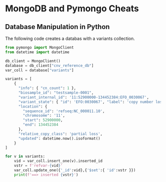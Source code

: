 # MongoDB and Pymongo Cheats

## Database Manipulation in Python

The following code creates a databas with a variants collection.

```python
from pymongo import MongoClient
from datetime import datetime

db_client = MongoClient()
database = db_client["cnv_reference_db"]
var_coll = database["variants"]

variants = [
	{
	  "info": { "cn_count": 1 },
	  "biosample_id": "testsample-0001",
	  "variant_internal_id": '11:52900000-134452384:EFO_0030067',
	  "variant_state": { "id": 'EFO:0030067', "label": 'copy number loss' },
	  "location": {
	    "sequence_id": 'refseq:NC_000011.10',
	    "chromosome": '11',
	    "start": 52900000,
	    "end": 134452384
	  },
	  "relative_copy_class": 'partial loss',
	  "updated": datetime.now().isoformat()
	}
]

for v in variants:
	vid = var_coll.insert_one(v).inserted_id
	vstr = f'refvar-{vid}'
    var_coll.update_one({'_id':vid},{'$set':{ 'id':vstr }})
    print(f'==> inserted {vstr}')
```